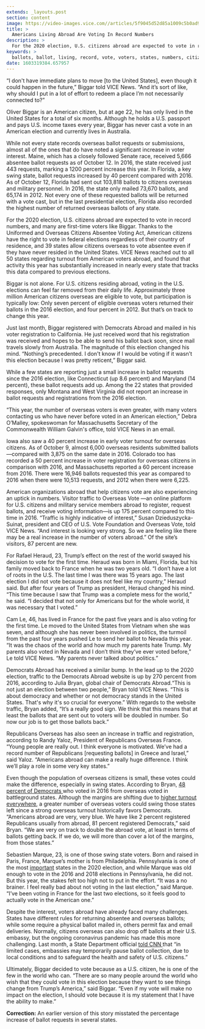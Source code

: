 ```yaml
--- 
extends: _layouts.post 
section: content 
image: https://video-images.vice.com//articles/5f9045d52d85a1009c5b0ad9/lede/1603301176040-10212020americanoverseasvotingcvdoublev2.jpeg?image-resize-opts=Y3JvcD0xeHc6MC40ODN4aDsweHcsMHhoJnJlc2l6ZT0xMjAwOiomcmVzaXplPTEyMDA6Kg 
title: > 
  Americans Living Abroad Are Voting In Record Numbers 
description: > 
  For the 2020 election, U.S. citizens abroad are expected to vote in record numbers, and many are first-time voters like Biggar.American organizations abroad that help citizens vote are also experiencing an uptick in numbers.“Traffic is highly indicative of interest,” Susan Dzieduszycka-Suinat, president and CEO of U.S. Vote Foundation and Overseas Vote, told VICE News.So we are feeling like there may be a real increase in the number of voters abroad.” Of the site’s visitors, 87 percent are new.“We are very on track to double the abroad vote, at least in terms of ballots getting back. 
keywords: > 
  ballots, ballot, living, record, vote, voters, states, numbers, citizens, americans, 2016, election, overseas, abroad, voting 
date: 1603319384.657957 
--- 
```

<div><p>&#8220;I don't have immediate plans to move [to the United States], even though it could happen in the future,&#8221; Biggar told VICE News. &#8220;And it&#8217;s sort of like, why should I put in a lot of effort to redeem a place I&#8217;m not necessarily connected to?&#8221;</p><p>Oliver Biggar is an American citizen, but at age 22, he has only lived in the United States for a total of six months. Although he holds a U.S. passport and pays U.S. income taxes every year, Biggar has never cast a vote in an American election and currently lives in Australia.</p><p>While not every state records overseas ballot requests or submissions, almost all of the ones that do have noted a significant increase in voter interest. Maine, which has a closely followed Senate race, received 5,666 absentee ballot requests as of October 12. In 2016, the state received just 443 requests, marking a 1200 percent increase this year. In Florida, a key swing state, ballot requests increased by 40 percent compared with 2016. As of October 12, Florida had sent out 103,818 ballots to citizens overseas and military personnel. In 2016, the state only mailed 73,670 ballots, and 65,174 in 2012. Not every one of these requested ballots will be returned with a vote cast, but in the last presidential election, Florida also recorded the highest number of returned overseas ballots of any state.</p><p>For the 2020 election, U.S. citizens abroad are expected to vote in record numbers, and many are first-time voters like Biggar. Thanks to the Uniformed and Overseas Citizens Absentee Voting Act, American citizens have the right to vote in federal elections regardless of their country of residence, and 39 states allow citizens overseas to vote absentee even if they have never resided in the United States. VICE News reached out to all 50 states regarding turnout from American voters abroad, and found that activity this year has substantially increased in nearly every state that tracks this data compared to previous elections.</p><p>Biggar is not alone. For U.S. citizens residing abroad, voting in the U.S. elections can feel far removed from their daily life. Approximately three million American citizens overseas are eligible to vote, but participation is typically low: Only seven percent of eligible overseas voters returned their ballots in the 2016 election, and four percent in 2012. But that&#8217;s on track to change this year.</p><p>Just last month, Biggar registered with Democrats Abroad and mailed in his voter registration to California. He just received word that his registration was received and hopes to be able to send his ballot back soon, since mail travels slowly from Australia. The magnitude of this election changed his mind. &#8220;Nothing&#8217;s precedented. I don't know if I would be voting if it wasn&#8217;t this election because I was pretty reticent,&#8221; Biggar said.</p><p>While a few states are reporting just a small increase in ballot requests since the 2016 election, like Connecticut (up 8.6 percent) and Maryland (14 percent), these ballot requests add up. Among the 22 states that provided responses, only Montana and West Virginia did not report an increase in ballot requests and registrations from the 2016 election.</p><p>&#8220;This year, the number of overseas voters is even greater, with many voters contacting us who have never before voted in an American election,&#8221; Debra O&#8217;Malley, spokeswoman for Massachusetts Secretary of the Commonwealth William Galvin's office, told VICE News in an email.</p><p>Iowa also saw a 40 percent increase in early voter turnout for overseas citizens. As of October 9, almost 6,000 overseas residents submitted ballots&#8212;compared with 3,875 on the same date in 2016. Colorado too has recorded a 50 percent increase in voter registration for overseas citizens in comparison with 2016, and Massachusetts reported a 60 percent increase from 2016. There were 16,946 ballots requested this year as compared to 2016 when there were 10,513 requests, and 2012 when there were 6,225.</p><p>American organizations abroad that help citizens vote are also experiencing an uptick in numbers. Visitor traffic to Overseas Vote &#8212;an online platform for U.S. citizens and military service members abroad to register, request ballots, and receive voting information&#8212;is up 175 percent compared to this time in 2016. &#8220;Traffic is highly indicative of interest,&#8221; Susan Dzieduszycka-Suinat, president and CEO of U.S. Vote Foundation and Overseas Vote, told VICE News. &#8220;And interest is looking very strong. So we are feeling like there may be a real increase in the number of voters abroad.&#8221; Of the site&#8217;s visitors, 87 percent are new.</p><p>For Rafael Heraud, 23, Trump&#8217;s effect on the rest of the world swayed his decision to vote for the first time. Heraud was born in Miami, Florida, but his family moved back to France when he was two years old. &#8220;I don&#8217;t have a lot of roots in the U.S. The last time I was there was 15 years ago. The last election I did not vote because it does not feel like my country,&#8221; Heraud said. But after four years of Trump as president, Heraud changed his mind. &#8220;This time because I saw that Trump was a complete mess for the world,&#8221; he said. &#8220;I decided that not only for Americans but for the whole world, it was necessary that I voted.&#8221;</p><p>Cam Le, 46, has lived in France for the past five years and is also voting for the first time. Le moved to the United States from Vietnam when she was seven, and although she has never been involved in politics, the turmoil from the past four years pushed Le to send her ballot to Nevada this year. &#8220;It was the chaos of the world and how much my parents hate Trump. My parents also voted in Nevada and I don&#8217;t think they&#8217;ve ever voted before,&#8221; Le told VICE News. &#8220;My parents never talked about politics.&#8221;</p><span class="abc__textblock size--article"><p>Democrats Abroad has received a similar bump. In the lead up to the 2020 election, traffic to the Democrats Abroad website is up by 270 percent from 2016, according to Julia Bryan, global chair of Democrats Abroad.&#8220;This is not just an election between two people,&#8221; Bryan told VICE News. &#8220;This is about democracy and whether or not democracy stands in the United States. That's why it's so crucial for everyone.&#8221; With regards to the website traffic, Bryan added, &#8220;It&#8217;s a really good sign. We think that this means that at least the ballots that are sent out to voters will be doubled in number. So now our job is to get those ballots back.&#8221;</p>
</span><span class="abc__textblock size--article"><p>Republicans Overseas has also seen an increase in traffic and registration, according to Randy Yaloz, President of Republicans Overseas France. &#8220;Young people are really out. I think everyone is motivated. We&#8217;ve had a record number of Republicans [requesting ballots] in Greece and Israel,&#8221; said Yaloz. &#8220;Americans abroad can make a really huge difference. I think we&#8217;ll play a role in some very key states.&#8221;</p>
</span><span class="abc__textblock size--article"><p>Even though the population of overseas citizens is small, these votes could make the difference, especially in swing states. According to Bryan, <a href="https://www.eac.gov/research-and-data/2016-election-administration-voting-survey">48 percent of Democrats </a>who voted in 2016 from overseas voted in battleground states. Although the margins are shifting due to <a href="https://electproject.github.io/Early-Vote-2020G/index.html">higher turnout everywhere</a>, a greater number of overseas voters could swing those states left since a strong overseas turnout historically favors Democrats. &#8220;Americans abroad are very, very blue. We have like 2 percent registered Republicans usually from abroad, 81 percent registered Democrats,&#8221; said Bryan. &#8220;We are very on track to double the abroad vote, at least in terms of ballots getting back. If we do, we will more than cover a lot of the margins, from those states.&#8221;</p>
</span><span class="abc__textblock size--article"><p>Sebastien Marque, 23, is one of those swing state voters. Born and raised in Paris, France, Marque&#8217;s mother is from Philadelphia. Pennsylvania is one of the most <a href="https://fivethirtyeight.com/features/why-pennsylvania-could-decide-the-2020-election/">important</a> states in the 2020 election, and while Marque was old enough to vote in the 2016 and 2018 elections in Pennsylvania, he did not. But this year, the stakes felt too high not to put in the effort. &#8220;It was a no brainer. I feel really bad about not voting in the last election,&#8221; said Marque. &#8220;I&#8217;ve been voting in France for the last two elections, so it feels good to actually vote in the American one.&#8221;</p>
</span><span class="abc__textblock size--article"><p>Despite the interest, voters abroad have already faced many challenges. States have different rules for returning absentee and overseas ballots; while some require a physical ballot mailed in, others permit fax and email deliveries. Normally, citizens overseas can also drop off ballots at their U.S. embassy, but the ongoing coronavirus pandemic has made this more challenging. Last month, a State Department official <a href="https://edition.cnn.com/2020/09/18/politics/american-overseas-voters-obstacles/index.html">told CNN </a>that &#8220;in limited cases, embassies may temporarily pause ballot collection, due to local conditions and to safeguard the health and safety of U.S. citizens.&#8221;</p>
</span><span class="abc__textblock size--article"><p>Ultimately, Biggar decided to vote because as a U.S. citizen, he is one of the few in the world who can. &#8220;There are so many people around the world who wish that they could vote in this election because they want to see things change from Trump&#8217;s America,&#8221; said Biggar. &#8220;Even if my vote will make no impact on the election, I should vote because it is my statement that I have the ability to make.&#8221;</p>
</span><span class="abc__textblock size--article"><p><strong>Correction:</strong>&#160;An earlier version of this story misstated the percentage increase of ballot requests in several states.</p>
</span></div>